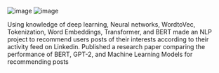 ![image](https://github.com/KIRTISINHA11/Linkedin-Personalized-Post-Recommender-System/assets/83355028/5ba4c227-813f-4292-98f6-e3d4a37c54cb)
![image](https://github.com/KIRTISINHA11/Linkedin-Personalized-Post-Recommender-System/assets/83355028/3e89c8a3-eec6-4c9d-8f15-4a7e87947b6a)

Using knowledge of deep learning, Neural networks, WordtoVec, Tokenization, Word Embeddings, Transformer, and BERT made an NLP project to recommend users posts of their interests according to their activity feed on Linkedin. Published a research paper comparing the performance of BERT, GPT-2, and Machine Learning Models for recommending posts
